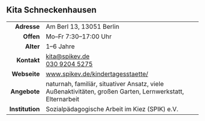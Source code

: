 ## Kita Schneckenhausen

|||
-:|:-
**Adresse** | 		Am Berl 13, 13051 Berlin
**Offen** | 		Mo–Fr 7:30–17:00 Uhr
**Alter** | 		1–6 Jahre
**Kontakt** | 		[kita@spikev.de](mailto:kita@spikev.de)<br><a href="tel:+493092045275">030 9204 5275</a>
**Webseite** | 		<a class="external_link" target="_blank" href="http://www.spikev.de/kindertagesstaette/">www.spikev.de/kindertagesstaette/</a>
**Angebote** | 		naturnah, familiär, situativer Ansatz, viele Außenaktivitäten, großen Garten, Lernwerkstatt, Elternarbeit
**Institution** | 	Sozialpädagogische Arbeit im Kiez (SPIK) e.V.

<div id="gmap"></div>
<script>window.onload = showMap()</script>
